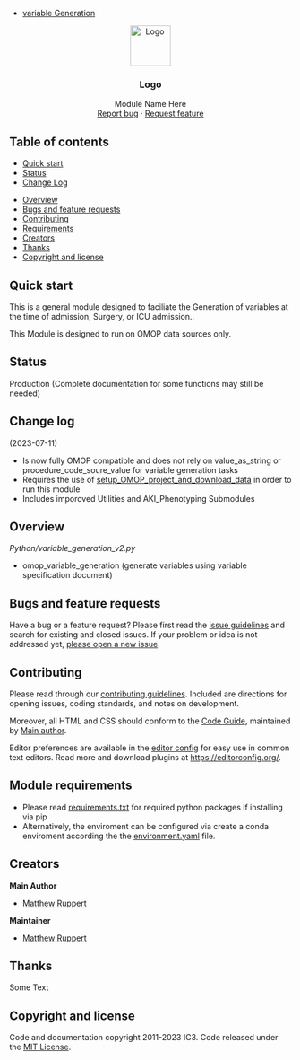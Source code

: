 
* [variable Generation](https://github.com/Prisma-pResearch/Variable_Generation)


<p align="center">
  <a href="https://example.com/">
    <img src="https://via.placeholder.com/72" alt="Logo" width=72 height=72>
  </a>

  <h3 align="center">Logo</h3>

  <p align="center">
    Module Name Here
    <br>
    <a href="https://github.com/Prisma-pResearch/Variable_Generation/issues/new?template=bug.md">Report bug</a>
    ·
    <a href="https://github.com/Prisma-pResearch/Variable_Generation/issues/new?template=feature.md&labels=feature">Request feature</a>
  </p>
</p>


## Table of contents

- [Quick start](#quick-start)
- [Status](#status)
- [Change Log](#change-log)
<!-- - [What's included](#whats-included) -->
- [Overview](#overview)
- [Bugs and feature requests](#bugs-and-feature-requests)
- [Contributing](#contributing)
- [Requirements](#module-requirements)
- [Creators](#creators)
- [Thanks](#thanks)
- [Copyright and license](#copyright-and-license)


## Quick start

This is a general module designed to faciliate the Generation of variables at the time of admission, Surgery, or ICU admission..

This Module is designed to run on OMOP data sources only.

## Status

Production (Complete documentation for some functions may still be needed)

## Change log

(2023-07-11)
* Is now fully OMOP compatible and does not rely on value_as_string or procedure_code_soure_value for variable generation tasks
* Requires the use of [setup_OMOP_project_and_download_data](https://github.com/Prisma-pResearch/Utilities/blob/400ecdb74b184cf66db329b94bf65dc2eea5ffe6/ProjectManagement/setup_project.py) in order to run this module
* Includes imporoved Utilities and AKI_Phenotyping Submodules


<!-- ## What's included -->

<!-- Use Utilities.Documentation.markdown_generator.generate_file_structure to update the below tree -->

 

## Overview
*Python/variable_generation_v2.py*
* omop_variable_generation (generate variables using variable specification document)

## Bugs and feature requests

Have a bug or a feature request? Please first read the [issue guidelines](https://github.com/Prisma-pResearch/Variable_Generation/blob/master/CONTRIBUTING.md) and search for existing and closed issues. If your problem or idea is not addressed yet, [please open a new issue](https://github.com/Prisma-pResearch/Variable_Generation/issues/new).

## Contributing

Please read through our [contributing guidelines](https://github.com/Prisma-pResearch/Variable_Generation/blob/master/CONTRIBUTING.md). Included are directions for opening issues, coding standards, and notes on development.

Moreover, all HTML and CSS should conform to the [Code Guide](https://github.com/mdo/code-guide), maintained by [Main author](https://github.com/ruppert20).

Editor preferences are available in the [editor config](https://github.com/Prisma-pResearch/Variable_Generation/blob/master/.editorconfig) for easy use in common text editors. Read more and download plugins at <https://editorconfig.org/>.

## Module requirements
* Please read [requirements.txt](https://github.com/Prisma-pResearch/Variable_Generation/blob/master/requirements.txt) for required python packages if installing via pip
* Alternatively, the enviroment can be configured via create a conda enviroment according the the [environment.yaml](https://github.com/Prisma-pResearch/Variable_Generation/blob/master/enviroment.yaml) file.

## Creators

**Main Author**
- [Matthew Ruppert](https://github.com/ruppert20) <br />

**Maintainer** <br />
- [Matthew Ruppert](https://github.com/ruppert20)

## Thanks

Some Text

## Copyright and license

Code and documentation copyright 2011-2023 IC3. Code released under the [MIT License](https://github.com/Prisma-pResearch/Variable_Generation/blob/master/LICENSE).

